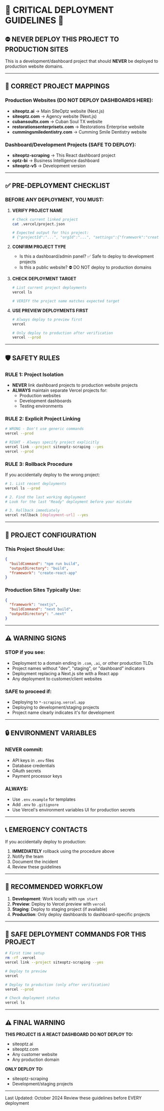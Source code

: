 # 🚨 CRITICAL DEPLOYMENT GUIDELINES 🚨

## ⛔ NEVER DEPLOY THIS PROJECT TO PRODUCTION SITES

This is a development/dashboard project that should **NEVER** be deployed to production website domains.

---

## 🎯 CORRECT PROJECT MAPPINGS

### Production Websites (DO NOT DEPLOY DASHBOARDS HERE):
- **siteoptz.ai** → Main SiteOptz website (Next.js)
- **siteoptz.com** → Agency website (Next.js)
- **cubansoultx.com** → Cuban Soul TX website
- **restorationsenterprisetx.com** → Restorations Enterprise website
- **cummingsmiledentistry.com** → Cumming Smile Dentistry website

### Dashboard/Development Projects (SAFE TO DEPLOY):
- **siteoptz-scraping** → This React dashboard project
- **optz-bi** → Business Intelligence dashboard
- **siteoptz-v5** → Development version

---

## ✅ PRE-DEPLOYMENT CHECKLIST

### BEFORE ANY DEPLOYMENT, YOU MUST:

1. **VERIFY PROJECT NAME**
   ```bash
   # Check current linked project
   cat .vercel/project.json
   
   # Expected output for this project:
   # {"projectId":"...", "orgId":"...", "settings":{"framework":"create-react-app"}}
   ```

2. **CONFIRM PROJECT TYPE**
   - Is this a dashboard/admin panel? ✅ Safe to deploy to development projects
   - Is this a public website? ⛔ DO NOT deploy to production domains

3. **CHECK DEPLOYMENT TARGET**
   ```bash
   # List current project deployments
   vercel ls
   
   # VERIFY the project name matches expected target
   ```

4. **USE PREVIEW DEPLOYMENTS FIRST**
   ```bash
   # Always deploy to preview first
   vercel
   
   # Only deploy to production after verification
   vercel --prod
   ```

---

## 🛡️ SAFETY RULES

### RULE 1: Project Isolation
- **NEVER** link dashboard projects to production website projects
- **ALWAYS** maintain separate Vercel projects for:
  - Production websites
  - Development dashboards
  - Testing environments

### RULE 2: Explicit Project Linking
```bash
# WRONG - Don't use generic commands
vercel --prod

# RIGHT - Always specify project explicitly
vercel link --project siteoptz-scraping --yes
vercel --prod
```

### RULE 3: Rollback Procedure
If you accidentally deploy to the wrong project:
```bash
# 1. List recent deployments
vercel ls --prod

# 2. Find the last working deployment
# Look for the last "Ready" deployment before your mistake

# 3. Rollback immediately
vercel rollback [deployment-url] --yes
```

---

## 📝 PROJECT CONFIGURATION

### This Project Should Use:
```json
{
  "buildCommand": "npm run build",
  "outputDirectory": "build",
  "framework": "create-react-app"
}
```

### Production Sites Typically Use:
```json
{
  "framework": "nextjs",
  "buildCommand": "next build",
  "outputDirectory": ".next"
}
```

---

## ⚠️ WARNING SIGNS

### STOP if you see:
- Deployment to a domain ending in `.com`, `.ai`, or other production TLDs
- Project names without "dev", "staging", or "dashboard" indicators
- Deployment replacing a Next.js site with a React app
- Any deployment to customer/client websites

### SAFE to proceed if:
- Deploying to `*-scraping.vercel.app`
- Deploying to development/staging projects
- Project name clearly indicates it's for development

---

## 🔒 ENVIRONMENT VARIABLES

### NEVER commit:
- API keys in `.env` files
- Database credentials
- OAuth secrets
- Payment processor keys

### ALWAYS:
- Use `.env.example` for templates
- Add `.env` to `.gitignore`
- Use Vercel's environment variables UI for production secrets

---

## 📞 EMERGENCY CONTACTS

If you accidentally deploy to production:
1. **IMMEDIATELY** rollback using the procedure above
2. Notify the team
3. Document the incident
4. Review these guidelines

---

## 🎯 RECOMMENDED WORKFLOW

1. **Development**: Work locally with `npm start`
2. **Preview**: Deploy to Vercel preview with `vercel`
3. **Staging**: Deploy to staging project (if available)
4. **Production**: Only deploy dashboards to dashboard-specific projects

---

## 🚀 SAFE DEPLOYMENT COMMANDS FOR THIS PROJECT

```bash
# First time setup
rm -rf .vercel
vercel link --project siteoptz-scraping --yes

# Deploy to preview
vercel

# Deploy to production (only after verification)
vercel --prod

# Check deployment status
vercel ls
```

---

## ⚠️ FINAL WARNING

**THIS PROJECT IS A REACT DASHBOARD**
**DO NOT DEPLOY TO:**
- siteoptz.ai
- siteoptz.com
- Any customer website
- Any production domain

**ONLY DEPLOY TO:**
- siteoptz-scraping
- Development/staging projects

---

Last Updated: October 2024
Review these guidelines before EVERY deployment